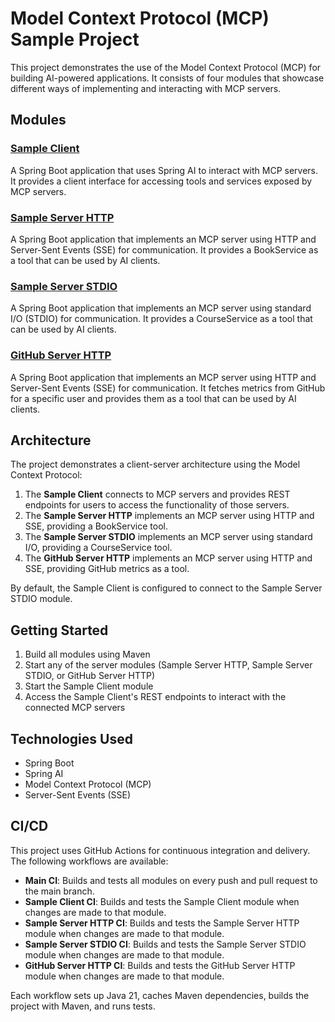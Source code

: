 # Model Context Protocol (MCP) Sample Project

This project demonstrates the use of the Model Context Protocol (MCP) for building AI-powered applications. It consists of four modules that showcase different ways of implementing and interacting with MCP servers.

## Modules

### [Sample Client](./sample-client)

A Spring Boot application that uses Spring AI to interact with MCP servers. It provides a client interface for accessing tools and services exposed by MCP servers.

### [Sample Server HTTP](./sample-server-http)

A Spring Boot application that implements an MCP server using HTTP and Server-Sent Events (SSE) for communication. It provides a BookService as a tool that can be used by AI clients.

### [Sample Server STDIO](./sample-server-stdio)

A Spring Boot application that implements an MCP server using standard I/O (STDIO) for communication. It provides a CourseService as a tool that can be used by AI clients.

### [GitHub Server HTTP](./github-server-http)

A Spring Boot application that implements an MCP server using HTTP and Server-Sent Events (SSE) for communication. It fetches metrics from GitHub for a specific user and provides them as a tool that can be used by AI clients.

## Architecture

The project demonstrates a client-server architecture using the Model Context Protocol:

1. The **Sample Client** connects to MCP servers and provides REST endpoints for users to access the functionality of those servers.
2. The **Sample Server HTTP** implements an MCP server using HTTP and SSE, providing a BookService tool.
3. The **Sample Server STDIO** implements an MCP server using standard I/O, providing a CourseService tool.
4. The **GitHub Server HTTP** implements an MCP server using HTTP and SSE, providing GitHub metrics as a tool.

By default, the Sample Client is configured to connect to the Sample Server STDIO module.

## Getting Started

1. Build all modules using Maven
2. Start any of the server modules (Sample Server HTTP, Sample Server STDIO, or GitHub Server HTTP)
3. Start the Sample Client module
4. Access the Sample Client's REST endpoints to interact with the connected MCP servers

## Technologies Used

- Spring Boot
- Spring AI
- Model Context Protocol (MCP)
- Server-Sent Events (SSE)

## CI/CD

This project uses GitHub Actions for continuous integration and delivery. The following workflows are available:

- **Main CI**: Builds and tests all modules on every push and pull request to the main branch.
- **Sample Client CI**: Builds and tests the Sample Client module when changes are made to that module.
- **Sample Server HTTP CI**: Builds and tests the Sample Server HTTP module when changes are made to that module.
- **Sample Server STDIO CI**: Builds and tests the Sample Server STDIO module when changes are made to that module.
- **GitHub Server HTTP CI**: Builds and tests the GitHub Server HTTP module when changes are made to that module.

Each workflow sets up Java 21, caches Maven dependencies, builds the project with Maven, and runs tests.
